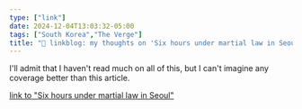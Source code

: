 ```yaml
---
type: ["link"]
date: 2024-12-04T13:03:32-05:00
tags: ["South Korea","The Verge"]
title: "🔗 linkblog: my thoughts on 'Six hours under martial law in Seoul'"
---
```

I'll admit that I haven't read much on all of this, but I can't imagine any coverage better than this article.

[link to "Six hours under martial law in Seoul"](https://www.theverge.com/24312920/martial-law-south-korea-yoon-suk-yeol-protest-dispatch)
